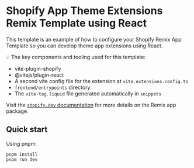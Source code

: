 # Shopify App Theme Extensions Remix Template using React
This template is an example of how to configure your Shopify Remix App Template so you can develop theme app extensions using React.

💡 The key components and tooling used for this template:
- vite-plugin-shopify
- @vitejs/plugin-react
- A second vite config file for the extension at `vite.extensions.config.ts`
- `frontend/entrypoints` directory
- The `vite-tag.liquid` file generated automatically in `snippets`

Visit the [`shopify.dev` documentation](https://shopify.dev/docs/api/shopify-app-remix) for more details on the Remix app package.

## Quick start

Using pnpm:

```shell
pnpm install
pnpm run dev
```
